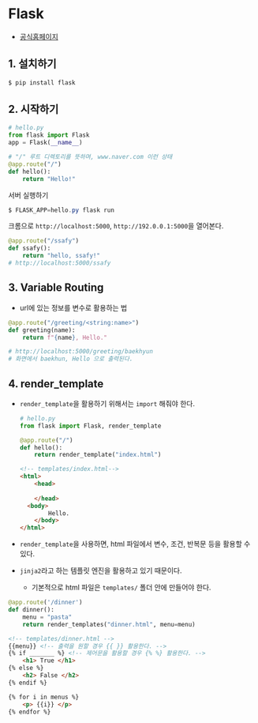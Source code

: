 # Flask

* [공식홈페이지](http://flask.pocoo.org/)

## 1. 설치하기

```powershell
$ pip install flask
```

## 2. 시작하기

```python
# hello.py
from flask import Flask
app = Flask(__name__)

# "/" 루트 디렉토리를 뜻하며, www.naver.com 이런 상태
@app.route("/")
def hello():
    return "Hello!"
```

서버 실행하기

```powershell
$ FLASK_APP=hello.py flask run
```

크롬으로 `http://localhost:5000`, `http://192.0.0.1:5000`을 열어본다.

```python
@app.route("/ssafy")
def ssafy():
    return "hello, ssafy!"
# http://localhost:5000/ssafy
```

## 3. Variable Routing

* url에 있는 정보를 변수로 활용하는 법

```python
@app.route("/greeting/<string:name>")
def greeting(name):
    return f"{name}, Hello."

# http://localhost:5000/greeting/baekhyun
# 화면에서 baekhun, Hello 으로 출력된다.
```

## 4. render_template

* `render_template`을 활용하기 위해서는 `import` 해줘야 한다.

  ```python
  # hello.py
  from flask import Flask, render_template
  
  @app.route("/")
  def hello():
      return render_template("index.html")
  ```

  ```html
  <!-- templates/index.html-->
  <html>
      <head>
          
      </head>
  	<body>
          Hello.
      </body>
  </html>
  ```

* `render_template`을 사용하면, html 파일에서 변수, 조건, 반복문 등을 활용할 수 있다.
* `jinja2`라고 하는 템플릿 엔진을 활용하고 있기 때문이다.
  * 기본적으로 html 파일은 `templates/` 폴더 안에 만들어야 한다.

```python
@app.route('/dinner')
def dinner():
    menu = "pasta"
    return render_templates("dinner.html", menu=menu)
```

```html
<!-- templates/dinner.html -->
{{menu}} <!-- 출력을 원할 경우 {{ }} 활용한다. -->
{% if _______ %} <!-- 제어문을 활용할 경우 {% %} 활용한다. -->
	<h1> True </h1>
{% else %}
	<h2> False </h2>
{% endif %}

{% for i in menus %}
	<p> {{i}} </p>
{% endfor %}
```

